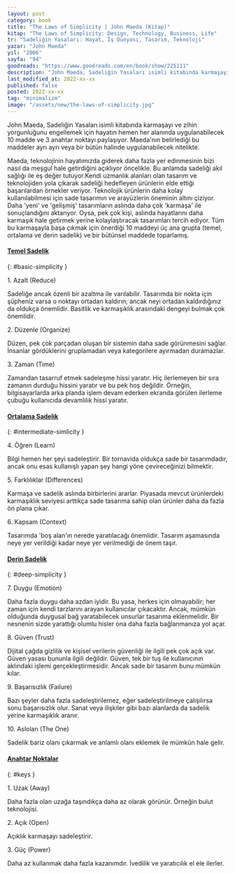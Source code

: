```yaml
---
layout: post
category: book
title: "The Laws of Simplicity | John Maeda (Kitap)"
kitap: "The Laws of Simplicity: Design, Technology, Business, Life"
tr: "Sadeliğin Yasaları: Hayat, İş Dünyası, Tasarım, Teknoloji"
yazar: "John Maeda"
yil: "2006"
sayfa: "94"
goodreads: "https://www.goodreads.com/en/book/show/225111"
description: "John Maeda, Sadeliğin Yasaları isimli kitabında karmaşayı ve zihin yorgunluğunu engellemek için hayatın hemen her alanında uygulanabilecek 10 madde ve 3 anahtar noktayı paylaşıyor."
last_modified_at: 2022-xx-xx
published: false
posted: 2022-xx-xx
tag: "minimalizm"
image: "/assets/new/the-laws-of-simplicity.jpg"
---
```


John Maeda, Sadeliğin Yasaları isimli kitabında karmaşayı ve zihin yorgunluğunu engellemek için hayatın hemen her alanında uygulanabilecek 10 madde ve 3 anahtar noktayı paylaşıyor. Maeda'nın belirlediği bu maddeler ayrı ayrı veya bir bütün halinde uygulanabilecek nitelikte. 

Maeda, teknolojinin hayatımızda giderek daha fazla yer edinmesinin bizi nasıl da meşgul hale getirdiğini açıklıyor öncelikle. Bu anlamda sadeliği akıl sağlığı ile eş değer tutuyor.Kendi uzmanlık alanları olan tasarım ve teknolojiden yola çıkarak sadeliği hedefleyen ürünlerin elde ettiği başarılardan örnekler veriyor. Teknolojik ürünlerin daha kolay kullanılabilmesi için sade tasarımın ve arayüzlerin öneminin altını çiziyor. Daha 'yeni' ve 'gelişmiş' tasarımların aslında daha çok 'karmaşa' ile sonuçlandığını aktarıyor. Oysa, pek çok kişi, aslında hayatlarını daha karmaşık hale getirmek yerine kolaylaştıracak tasarımları tercih ediyor. Tüm bu karmaşayla başa çıkmak için önerdiği 10 maddeyi üç ana grupta (temel, ortalama ve derin sadelik) ve bir bütünsel maddede toparlamış. 


#### [Temel Sadelik](#basic-simplicity)
{: #basic-simplicity }

1\. Azalt (Reduce) 
 
Sadeliğe ancak özenli bir azaltma ile varılabilir. Tasarımda bir nokta için şüpheniz varsa o noktayı ortadan kaldırın; ancak neyi ortadan kaldırdığınız da oldukça önemlidir. Basitlik ve karmaşıklık arasındaki dengeyi bulmak çok önemlidir. 

2\. Düzenle (Organize)

Düzen, pek çok parçadan oluşan bir sistemin daha sade görünmesini sağlar. İnsanlar gördüklerini gruplamadan veya kategorilere ayırmadan duramazlar.

3\. Zaman (Time)

Zamandan tasarruf etmek sadeleşme hissi yaratır. Hiç ilerlemeyen bir sıra zamanın durduğu hissini yaratır ve bu pek hoş değildir. Örneğin, bilgisayarlarda arka planda işlem devam ederken ekranda görülen ilerleme çubuğu kullanıcıda devamlılık hissi yaratır.


#### [Ortalama Sadelik](#intermediate-simplicity)
{: #intermediate-simlicity }

4\. Öğren (Learn)

Bilgi hemen her şeyi sadeleştirir. Bir tornavida oldukça sade bir tasarımdadır, ancak onu esas kullanışlı yapan şey hangi yöne çevireceğinizi bilmektir.

5\. Farklılıklar (Differences)

Karmaşa ve sadelik aslında birbirlerini ararlar. Piyasada mevcut ürünlerdeki karmaşıklık seviyesi arttıkça sade tasarıma sahip olan ürünler daha da fazla ön plana çıkar.

6\. Kapsam (Context)

Tasarımda 'boş alan'ın nerede yaratılacağı önemlidir. Tasarım aşamasında neye yer verildiği kadar neye yer verilmediği de önem taşır. 

#### [Derin Sadelik](#deep-simplicity)
{: #deep-simplicity }

7\. Duygu (Emotion)

Daha fazla duygu daha azdan iyidir. Bu yasa, herkes için olmayabilir; her zaman için kendi tarzlarını arayan kullanıcılar çıkacaktır. Ancak, mümkün olduğunda duygusal bağ yaratabilecek unsurlar tasarıma eklenmelidir. Bir nesnenin sizde yarattığı olumlu hisler ona daha fazla bağlanmanıza yol açar. 

8\. Güven (Trust)

Dijital çağda gizlilik ve kişisel verilerin güvenliği ile ilgili pek çok açık var. Güven yasası bununla ilgili değildir. Güven, tek bir tuş ile kullanıcının aklındaki işlemi gerçekleştirmesidir. Ancak sade bir tasarım bunu mümkün kılar. 

9\. Başarısızlık (Failure)

Bazı şeyler daha fazla sadeleştirilemez, eğer sadeleştirilmeye çalışılırsa sonu başarısızlık olur. Sanat veya ilişkiler gibi bazı alanlarda da sadelik yerine karmaşıklık aranır. 

10\. Aslolan (The One)

Sadelik bariz olanı çıkarmak ve anlamlı olanı eklemek ile mümkün hale gelir.

#### [Anahtar Noktalar](#keys)
{: #keys }

1\. Uzak (Away)

Daha fazla olan uzağa taşındıkça daha az olarak görünür. Örneğin bulut teknolojisi.

2\. Açık (Open)

Açıklık karmaşayı sadeleştirir.

3\. Güç (Power)

Daha az kullanmak daha fazla kazanımdır. İvedilik ve yaratıcılık el ele ilerler.

